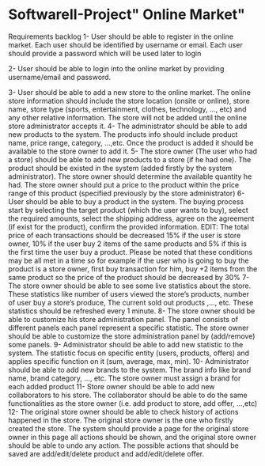 # SoftwareII-Project" Online Market"
Requirements backlog
1-	User should be able to register in the online market. Each user should be identified by username or email. Each user should provide a password which will be used later to login

2-	User should be able to login into the online market by providing username/email and password. 

3-	User should be able to add a new store to the online market. The online store information should include the store location (onsite or online), store name, store type (sports, entertainment, clothes, technology, …, etc) and any other relative information. The store will not be added until the online store administrator accepts it.
4-	The administrator should be able to add new products to the system. The products info should include product name, price range, category, …,etc. Once the product is added it should be available to the store owner to add it.
5-	The store owner (The user who had a store) should be able to add new products to a store (if he had one). The product should be existed in the system (added firstly by the system administrator). The store owner should determine the available quantity he had. The store owner should put a price to the product within the price range of this product (specified previously by the store administrator)
6-	User should be able to buy a product in the system. The buying process start by selecting the target product (which the user wants to buy), select the required amounts, select the shipping address, agree on the agreement (if exist for the product), confirm the provided information.
EDIT: The total price of each transactions should be decreased 15% if the user is store owner, 10% if the user buy 2 items of the same products and 5% if this is the first time the user buy a product. Please be noted that these conditions may be all met in a time so for example if the user who is going to buy the product is a store owner, first buy transaction for him, buy +2 items from the same product so the price of the product should be decreased by 30%
7-	The store owner should be able to see some live statistics about the store. These statistics like number of users viewed the store’s products, number of user buy a store’s produce, The current sold out products ,…, etc. These statistics should be refreshed every 1 minute.
8-	The store owner should be able to customize his store administration panel. The panel consists of different panels each panel represent a specific statistic. The store owner should be able to customize the store administration panel by (add/remove) some panels.
9-	Administrator should be able to add new statistic to the system. The statistic focus on specific entity (users, products, offers) and applies specific function on it (sum, average, max, min).
10-	Administrator should be able to add new brands to the system. The brand info like brand name, brand category, …, etc. The store owner must assign a brand for each added product
11-	Store owner should be able to add new collaborators to his store. The collaborator should be able to do the same functionalities as the store owner (i.e. add product to store, add offer, …,etc)
12-	The original store owner should be able to check history of actions happened in the store. The original store owner is the one who firstly created the store. The system should provide a page for the original store owner in this page all actions should be shown, and the original store owner should be able to undo any action. The possible actions that should be saved are add/edit/delete product and add/edit/delete offer.
